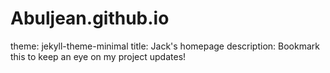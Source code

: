 # Abuljean.github.io

theme: jekyll-theme-minimal
title: Jack's homepage
description: Bookmark this to keep an eye on my project updates!
